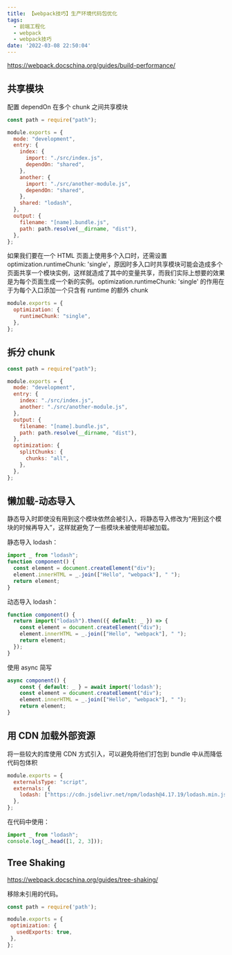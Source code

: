 ```yaml
---
title: 【webpack技巧】生产环境代码包优化
tags:
  - 前端工程化
  - webpack
  - webpack技巧
date: '2022-03-08 22:50:04'
---
```


https://webpack.docschina.org/guides/build-performance/

## 共享模块

配置 dependOn 在多个 chunk 之间共享模块

```js
const path = require("path");

module.exports = {
  mode: "development",
  entry: {
    index: {
      import: "./src/index.js",
      dependOn: "shared",
    },
    another: {
      import: "./src/another-module.js",
      dependOn: "shared",
    },
    shared: "lodash",
  },
  output: {
    filename: "[name].bundle.js",
    path: path.resolve(__dirname, "dist"),
  },
};
```

如果我们要在一个 HTML 页面上使用多个入口时，还需设置 optimization.runtimeChunk: 'single'，原因时多入口时共享模块可能会造成多个页面共享一个模块实例，这样就造成了其中的变量共享，而我们实际上想要的效果是为每个页面生成一个新的实例。optimization.runtimeChunk: 'single' 的作用在于为每个入口添加一个只含有 runtime 的额外 chunk

```js
module.exports = {
  optimization: {
    runtimeChunk: "single",
  },
};
```

## 拆分 chunk

```js
const path = require("path");

module.exports = {
  mode: "development",
  entry: {
    index: "./src/index.js",
    another: "./src/another-module.js",
  },
  output: {
    filename: "[name].bundle.js",
    path: path.resolve(__dirname, "dist"),
  },
  optimization: {
    splitChunks: {
      chunks: "all",
    },
  },
};
```

## 懒加载-动态导入

静态导入时即使没有用到这个模块依然会被引入，将静态导入修改为“用到这个模块的时候再导入”，这样就避免了一些模块未被使用却被加载。

静态导入 lodash：
```js
import _ from "lodash";
function component() {
  const element = document.createElement("div");
  element.innerHTML = _.join(["Hello", "webpack"], " ");
  return element;
}
```

动态导入 lodash：
```js
function component() {
  return import("lodash").then(({ default: _ }) => {
    const element = document.createElement("div");
    element.innerHTML = _.join(["Hello", "webpack"], " ");
    return element;
  });
}
```

使用 async 简写

```js
async component() {
    const { default: _ } = await import('lodash');
    const element = document.createElement("div");
    element.innerHTML = _.join(["Hello", "webpack"], " ");
    return element;
}
```

## 用 CDN 加载外部资源

将一些较大的库使用 CDN 方式引入，可以避免将他们打包到 bundle 中从而降低代码包体积

```js
module.exports = {
  externalsType: "script",
  externals: {
    lodash: ["https://cdn.jsdelivr.net/npm/lodash@4.17.19/lodash.min.js", "_"],
  },
};
```

在代码中使用：

```js
import _ from "lodash";
console.log(_.head([1, 2, 3]));
```

## Tree Shaking

https://webpack.docschina.org/guides/tree-shaking/

移除未引用的代码。

```js
const path = require('path');

module.exports = {
 optimization: {
   usedExports: true,
 },
};
```

